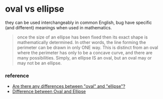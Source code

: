 # oval vs ellipse
they can be used interchangeably in common English, bug have specific (and different) meanings when used in mathematics.

> once the size of an ellipse has been fixed then its exact shape is mathematically determined. In other words, the line forming the perimeter can be drawn in only ONE way. This is distinct from an oval where the perimeter has only to be a concave curve, and there are many possibilities. Simply, an ellipse IS an oval, but an oval may or may not be an ellipse.

### reference
- [Are there any differences between "oval" and "ellipse"?](https://english.stackexchange.com/questions/6367/are-there-any-differences-between-oval-and-ellipse)
- [
Difference between Oval and Ellipse](http://mathforum.org/library/drmath/view/55368.html)